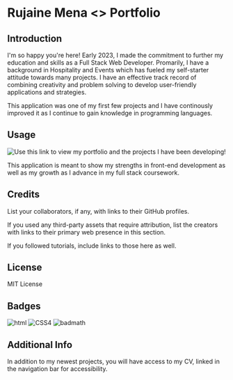 # Rujaine Mena <> Portfolio

## Introduction

I'm so happy you're here! Early 2023, I made the commitment to further my education and skills as a Full Stack Web Developer. Promarily, I have a background in Hospitality and Events which has fueled my self-starter attitude towards many projects. I have an effective track record of combining creativity and problem solving to develop user-friendly applications and strategies. 

This application was one of my first few projects and I have continously improved it as I continue to gain knowledge in programming languages. 

## Usage

![Use this link to view my portfolio and the projects I have been developing!](https://rujainemena.github.io/rujaine-portfolio/)

This application is meant to show my strengths in front-end development as well as my growth as I advance in my full stack coursework. 

## Credits

List your collaborators, if any, with links to their GitHub profiles.

If you used any third-party assets that require attribution, list the creators with links to their primary web presence in this section.

If you followed tutorials, include links to those here as well.

## License

MIT License

## Badges

![html](https://img.shields.io/badge/HTML5-100%25-orange%20)
![CSS4](https://img.shields.io/badge/CSS4-100%25-purple)
![badmath](https://img.shields.io/github/languages/top/lernantino/badmath)

## Additional Info

In addition to my newest projects, you will have access to my CV, linked in the navigation bar for accessibility. 


